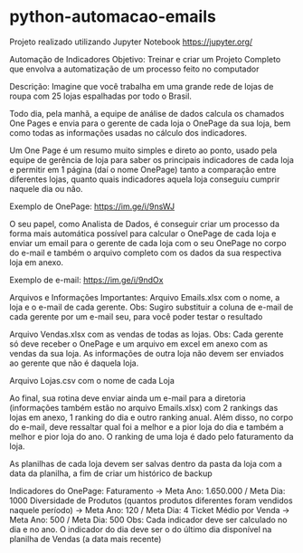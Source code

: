 # python-automacao-emails

Projeto realizado utilizando Jupyter Notebook 
https://jupyter.org/

Automação de Indicadores
Objetivo: Treinar e criar um Projeto Completo que envolva a automatização de um processo feito no computador

Descrição: 
Imagine que você trabalha em uma grande rede de lojas de roupa com 25 lojas espalhadas por todo o Brasil.

Todo dia, pela manhã, a equipe de análise de dados calcula os chamados One Pages e envia para o gerente de cada loja o OnePage da sua loja, bem como todas as informações usadas no cálculo dos indicadores.

Um One Page é um resumo muito simples e direto ao ponto, usado pela equipe de gerência de loja para saber os principais indicadores de cada loja e permitir em 1 página (daí o nome OnePage) tanto a comparação entre diferentes lojas, quanto quais indicadores aquela loja conseguiu cumprir naquele dia ou não.

Exemplo de OnePage: https://im.ge/i/9nsWJ

O seu papel, como Analista de Dados, é conseguir criar um processo da forma mais automática possível para calcular o OnePage de cada loja e enviar um email para o gerente de cada loja com o seu OnePage no corpo do e-mail e também o arquivo completo com os dados da sua respectiva loja em anexo.

Exemplo de e-mail: https://im.ge/i/9ndOx

Arquivos e Informações Importantes:
Arquivo Emails.xlsx com o nome, a loja e o e-mail de cada gerente. Obs: Sugiro substituir a coluna de e-mail de cada gerente por um e-mail seu, para você poder testar o resultado

Arquivo Vendas.xlsx com as vendas de todas as lojas. Obs: Cada gerente só deve receber o OnePage e um arquivo em excel em anexo com as vendas da sua loja. As informações de outra loja não devem ser enviados ao gerente que não é daquela loja.

Arquivo Lojas.csv com o nome de cada Loja

Ao final, sua rotina deve enviar ainda um e-mail para a diretoria (informações também estão no arquivo Emails.xlsx) com 2 rankings das lojas em anexo, 1 ranking do dia e outro ranking anual. Além disso, no corpo do e-mail, deve ressaltar qual foi a melhor e a pior loja do dia e também a melhor e pior loja do ano. O ranking de uma loja é dado pelo faturamento da loja.

As planilhas de cada loja devem ser salvas dentro da pasta da loja com a data da planilha, a fim de criar um histórico de backup

Indicadores do OnePage:
Faturamento -> Meta Ano: 1.650.000 / Meta Dia: 1000
Diversidade de Produtos (quantos produtos diferentes foram vendidos naquele período) -> Meta Ano: 120 / Meta Dia: 4
Ticket Médio por Venda -> Meta Ano: 500 / Meta Dia: 500
Obs: Cada indicador deve ser calculado no dia e no ano. O indicador do dia deve ser o do último dia disponível na planilha de Vendas (a data mais recente)
